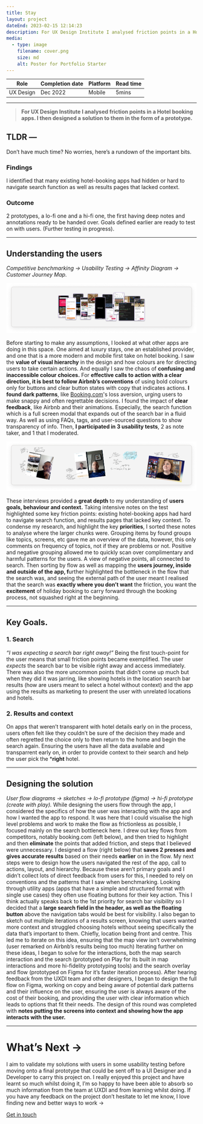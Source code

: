 ```yaml
---
title: Stay
layout: project
dateEnd: 2023-02-15 12:14:23
description: For UX Design Institute I analysed friction points in a Hotel booking apps and designed a solution to them.
media:
  - type: image
    filename: cover.png
    size: md
    alt: Poster for Portfolio Starter
---
```


| Role | Completion date | Platform | Read time |
|------|----------------|----------|-----------|
| UX Design | Dec 2022 | Mobile | 5mins |

<hr>

> **For UX Design Institute I analysed friction points in a Hotel booking apps. I then designed a solution to them in the form of a prototype.**
## TLDR —
Don’t have much time? No worries, here’s a rundown of the important bits.
### Findings
I identified that many existing hotel-booking apps had hidden or hard to navigate search function as well as results pages that lacked context.
### Outcome
2 prototypes, a lo-fi one and a hi-fi one, the first having deep notes and annotations ready to be handed over. Goals defined earlier are ready to test on with users. (Further testing in progress).

<hr>

## Understanding the users
*Competitive benchmarking → Usability Testing → Affinity Diagram → Customer Journey Map.*

<img src='https://github.com/jamco1229/jamco-personal/blob/master/content/media/Stay%20-%20Hotel%20Booking%20App%20(Concept)%2077e75be5ca694cf8ab65f168815dff7b/Untitled.png?raw=true' alt=''>

Before starting to make any assumptions, I looked at what other apps are doing in this space. One aimed at luxury stays, one an established provider, and one that is a more modern and mobile first take on hotel booking.
I saw the **value of visual hierarchy** in the design and how colours are for directing users to take certain actions. And equally I saw the chaos of **confusing and inaccessible colour choices.**
For **effective calls to action with a clear direction, it is best to follow Airbnb’s conventions** of using bold colours only for buttons and clear button states with copy that indicates actions.
**I found dark patterns**, like [Booking.com](http://booking.com/)'s loss aversion, urging users to make snappy and often regrettable decisions.
I found the impact of **clear feedback**, like Airbnb and their animations. Especially, the search function which is a full screen modal that expands out of the search bar in a fluid way.
As well as using FAQs, tags, and user-sourced questions to show transparency of info.
Then, **I participated in 3 usability tests**, 2 as note taker, and 1 that I moderated.

<img src='https://github.com/jamco1229/jamco-personal/blob/master/content/media/Stay%20-%20Hotel%20Booking%20App%20(Concept)%2077e75be5ca694cf8ab65f168815dff7b/Untitled%201.png?raw=true' alt=''>

These interviews provided a **great depth** to my understanding of **users goals, behaviour and context.**
Taking intensive notes on the test highlighted some key friction points: existing hotel-booking apps had hard to navigate search function, and results pages that lacked key context. 
To condense my research, and highlight the key **priorities**, I sorted these notes to analyse where the larger chunks were. Grouping items by found groups like topics, screens, etc gave me an overview of the data, however, this only comments on frequency of topics, not if they are problems or not.
Positive and negative grouping allowed me to quickly scan over complimentary and harmful patterns for the users.
A view of negative points, all connected to search.
Then sorting by flow as well as mapping the **users journey, inside and outside of the app, f**urther highlighted the bottleneck in the flow that the search was, and seeing the external path of the user meant I realised that the search was **exactly where you don’t want** the friction, you want the **excitement** of holiday booking to carry forward through the booking process, not squashed right at the beginning.

<hr>

## Key Goals.
### 1. Search
*“I was expecting a search bar right away!”*
Being the first touch-point for the user means that small friction points became exemplified. The user *expects* the search bar to be visible right away and access immediately. There was also the more uncommon points that didn’t come up much but when they did it was jarring, like showing hotels in the location search bar results (how are users meant to select a hotel without context) and the app using the results as marketing to present the user with unrelated locations and hotels.
### 2. Results and context
On apps that weren’t transparent with hotel details early on in the process, users often felt like they couldn’t be sure of the decision they made and often regretted the choice only to then return to the home and begin the search again.
Ensuring the users have all the data available and transparrent early on, in order to provide context to their search and help the user pick the ***right** hotel.

<hr>

## Designing the solution
*User flow diagrams → sketches → lo-fi prototype (figma) → hi-fi prototype (create with play).*
While designing the users flow through the app, I considered the specifics of how the user was interacting with the app and how I wanted the app to respond. It was here that I could visualise the high level problems and work to make the flow as frictionless as possible, I focused mainly on the search bottleneck here.
I drew out key flows from competitors, notably booking.com (left below), and then tried to highlight and then **eliminate** the points that added friction, and steps that I believed were unnecessary. I designed a flow (right below) that **saves 2 presses and gives accurate results** based on their needs **earlier** on in the flow. 
My next steps were to design how the users navigated the rest of the app, call to actions, layout, and hierarchy. Because these aren’t primary goals and I didn’t collect lots of direct feedback from users for this, I needed to rely on conventions and the patterns that I saw when benchmarking.
Looking through utility apps (apps that have a simple and structured format with single use cases) they often use floating buttons for their key action. This I think actually speaks back to the 1st priority for search bar visibility so I decided that a **large search field in the header, as well as the floating button** above the navigation tabs would be best for visibility.
I also began to sketch out multiple iterations of a results screen, knowing that users wanted more context and struggled choosing hotels without seeing specifically the data that’s important to them. Chiefly, location being front and centre. This led me to iterate on this idea, ensuring that the map view isn’t overwhelming (user remarked on Airbnb’s results being too much)
Iterating further on these ideas, I began to solve for the interactions, both the map search interaction and the search (prototyped on Play for its built in map interactions and more hi-fidelity prototyping tools) and the search overlay and flow (prototyped on Figma for it’s faster iteration process).
After hearing feedback from the UXDI team and other designers, I began to design the full flow on Figma, working on copy and being aware of potential dark patterns and their influence on the user, ensuring the user is always aware of the cost of their booking, and providing the user with clear information which leads to options that fit their needs.
The design of this round was completed with **notes putting the screens into context and showing how the app interacts with the user.** 

<hr>

# What’s Next →
I aim to validate my solutions with users in some usability testing before moving onto a final prototype that could be sent off to a UI Designer and a Developer to carry this project on.
I really enjoyed this project and have learnt so much whilst doing it, I’m so happy to have been able to absorb so much information from the team at UXDI and from learning whilst doing. If you have any feedback on the project don’t hesitate to let me know, I love finding new and better ways to work → 

<a href="mailto:james.coy.design@gmail.com" class="button">Get in touch</a>